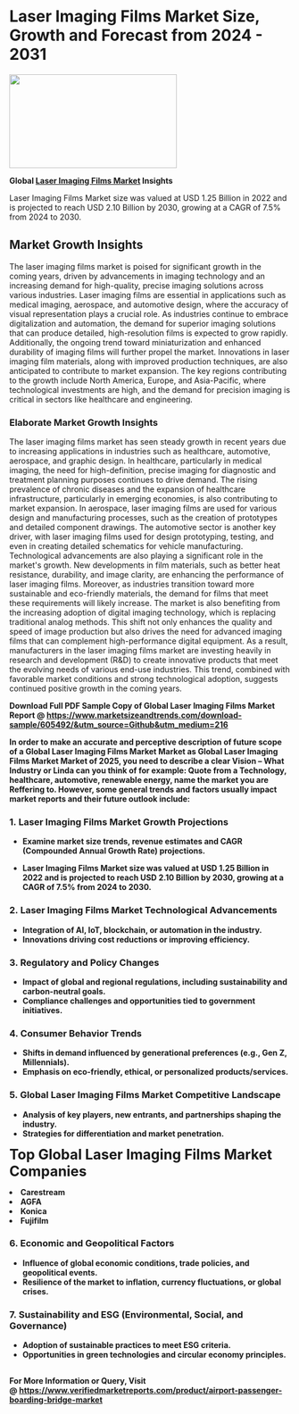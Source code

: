 <H1>Laser Imaging Films Market Size, Growth and Forecast from 2024 - 2031</H1><img class="aligncenter size-medium wp-image-584254" src="https://thirdeyenews.in/wp-content/uploads/2024/09/Global-Market-Research-300x168.jpeg" alt="" width="300" height="168" /><p><strong>Global&nbsp;<a href="https://www.marketsizeandtrends.com/download-sample/605492/&amp;utm_source=Github&utm_medium=216">Laser Imaging Films Market</a> Insights</strong></p><p>Laser Imaging Films Market size was valued at USD 1.25 Billion in 2022 and is projected to reach USD 2.10 Billion by 2030, growing at a CAGR of 7.5% from 2024 to 2030.</p><p><h2>Market Growth Insights</h2> The laser imaging films market is poised for significant growth in the coming years, driven by advancements in imaging technology and an increasing demand for high-quality, precise imaging solutions across various industries. Laser imaging films are essential in applications such as medical imaging, aerospace, and automotive design, where the accuracy of visual representation plays a crucial role. As industries continue to embrace digitalization and automation, the demand for superior imaging solutions that can produce detailed, high-resolution films is expected to grow rapidly. Additionally, the ongoing trend toward miniaturization and enhanced durability of imaging films will further propel the market. Innovations in laser imaging film materials, along with improved production techniques, are also anticipated to contribute to market expansion. The key regions contributing to the growth include North America, Europe, and Asia-Pacific, where technological investments are high, and the demand for precision imaging is critical in sectors like healthcare and engineering. <p><strong></strong></p> <h3>Elaborate Market Growth Insights</h3> The laser imaging films market has seen steady growth in recent years due to increasing applications in industries such as healthcare, automotive, aerospace, and graphic design. In healthcare, particularly in medical imaging, the need for high-definition, precise imaging for diagnostic and treatment planning purposes continues to drive demand. The rising prevalence of chronic diseases and the expansion of healthcare infrastructure, particularly in emerging economies, is also contributing to market expansion. In aerospace, laser imaging films are used for various design and manufacturing processes, such as the creation of prototypes and detailed component drawings. The automotive sector is another key driver, with laser imaging films used for design prototyping, testing, and even in creating detailed schematics for vehicle manufacturing. Technological advancements are also playing a significant role in the market's growth. New developments in film materials, such as better heat resistance, durability, and image clarity, are enhancing the performance of laser imaging films. Moreover, as industries transition toward more sustainable and eco-friendly materials, the demand for films that meet these requirements will likely increase. The market is also benefiting from the increasing adoption of digital imaging technology, which is replacing traditional analog methods. This shift not only enhances the quality and speed of image production but also drives the need for advanced imaging films that can complement high-performance digital equipment. As a result, manufacturers in the laser imaging films market are investing heavily in research and development (R&D) to create innovative products that meet the evolving needs of various end-use industries. This trend, combined with favorable market conditions and strong technological adoption, suggests continued positive growth in the coming years. <p><strong></p><p><span class=""><strong>Download Full PDF Sample Copy of Global Laser Imaging Films Market Report</strong> @ <a href="https://www.marketsizeandtrends.com/download-sample/605492/&amp;utm_source=Github&utm_medium=216" target="_blank">https://www.marketsizeandtrends.com/download-sample/605492/&amp;utm_source=Github&utm_medium=216</a></span></p><p>In order to make an accurate and perceptive description of future scope of a Global&nbsp;Laser Imaging Films Market Market as Global&nbsp;Laser Imaging Films Market Market of 2025, you need to describe a clear Vision &ndash; What Industry or Linda can you think of for example: Quote from a Technology, healthcare, automotive, renewable energy, name the market you are Reffering to. However, some general trends and factors usually impact market reports and their future outlook include:</p><h3>1.&nbsp;<strong>Laser Imaging Films Market Growth Projections</strong></h3><ul><li>Examine market size trends, revenue estimates and CAGR (Compounded Annual Growth Rate) projections.</li><li><p>Laser Imaging Films Market size was valued at USD 1.25 Billion in 2022 and is projected to reach USD 2.10 Billion by 2030, growing at a CAGR of 7.5% from 2024 to 2030.</p></li></ul><h3>2.&nbsp;<strong>Laser Imaging Films Market Technological Advancements</strong></h3><ul><li>Integration of AI, IoT, blockchain, or automation in the industry.</li><li>Innovations driving cost reductions or improving efficiency.</li></ul><h3>3.&nbsp;<strong>Regulatory and Policy Changes</strong></h3><ul><li>Impact of global and regional regulations, including sustainability and carbon-neutral goals.</li><li>Compliance challenges and opportunities tied to government initiatives.</li></ul><h3>4.&nbsp;<strong>Consumer Behavior Trends</strong></h3><ul><li>Shifts in demand influenced by generational preferences (e.g., Gen Z, Millennials).</li><li>Emphasis on eco-friendly, ethical, or personalized products/services.</li></ul><h3>5.&nbsp;<strong>Global Laser Imaging Films Market Competitive Landscape</strong></h3><ul><li>Analysis of key players, new entrants, and partnerships shaping the industry.</li><li>Strategies for differentiation and market penetration.</li></ul><p data-pm-slice="1 1 []"><span style="color: inherit; font-family: inherit; font-size: 25px;">Top Global Laser Imaging Films Market Companies</span></p><div class="" data-test-id=""><p><li>Carestream</li><li> AGFA</li><li> Konica</li><li> Fujifilm</li></p></div><h3>6.&nbsp;<strong>Economic and Geopolitical Factors</strong></h3><ul><li>Influence of global economic conditions, trade policies, and geopolitical events.</li><li>Resilience of the market to inflation, currency fluctuations, or global crises.</li></ul><h3>7.&nbsp;<strong>Sustainability and ESG (Environmental, Social, and Governance)</strong></h3><ul><li>Adoption of sustainable practices to meet ESG criteria.</li><li>Opportunities in green technologies and circular economy principles.</li></ul><h2><strong style="font-size: 14px;">For More Information or Query, Visit @&nbsp;</strong><a style="background-color: #ffffff; font-size: 14px;" href="https://www.marketsizeandtrends.com/report/laser-imaging-films-market/" target="_blank">https://www.verifiedmarketreports.com/product/airport-passenger-boarding-bridge-market</a></h2>
